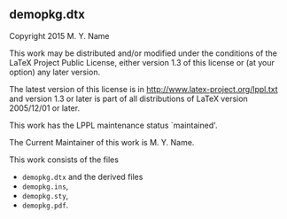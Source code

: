 ## demopkg.dtx
Copyright 2015 M. Y. Name

This work may be distributed and/or modified under the conditions of the LaTeX
Project Public License, either version 1.3 of this license or (at your option)
any later version.

The latest version of this license is in http://www.latex-project.org/lppl.txt
and version 1.3 or later is part of all distributions of LaTeX version
2005/12/01 or later.

This work has the LPPL maintenance status `maintained'.

The Current Maintainer of this work is M. Y. Name.

This work consists of the files
* `demopkg.dtx`
and the derived files
* `demopkg.ins`,
* `demopkg.sty`,
* `demopkg.pdf`.
